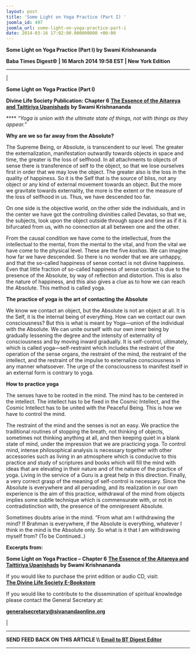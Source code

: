 ```yaml
---
layout: post
title: 'Some Light on Yoga Practice (Part I) '
joomla_id: 497
joomla_url: some-light-on-yoga-practice-part-i
date: 2014-03-16 17:02:00.000000000 +00:00
---
```

**Some Light on Yoga Practice (Part I) by Swami Krishnananda**

**Baba Times Digest© | 16 March 2014 19:58 EST | New York Edition**

* * *

| 

**Some Light on Yoga Practice (Part I)**

**Divine Life Society Publication: Chapter 6** [**The Essence of the Aitareya and Taittiriya Upanishads**](http://www.swami-krishnananda.org/aitt/ait_6.html) **by Swami Krishnananda**

**** _“Yoga is union with the ultimate state of things, not with things as they appear.”_

**Why are we so far away from the Absolute?**

The Supreme Being, or Absolute, is transcendent to our level. The greater the externalization, manifestation outwardly towards objects in space and time, the greater is the loss of selfhood. In all attachments to objects of sense there is transference of self to the object, so that we lose ourselves first in order that we may love the object. The greater also is the loss in the quality of happiness. So it is the Self that is the source of bliss, not any object or any kind of external movement towards an object. But the more we gravitate towards externality, the more is the extent or the measure of the loss of selfhood in us. Thus, we have descended too far.

On one side is the objective world, on the other side the individuals, and in the center we have got the controlling divinities called Devatas, so that we, the subjects, look upon the object outside through space and time as if it is bifurcated from us, with no connection at all between one and the other.

From the causal condition we have come to the intellectual, from the intellectual to the mental, from the mental to the vital, and from the vital we have come to the physical level. These are the five _koshas_. We can imagine how far we have descended. So there is no wonder that we are unhappy, and that the so-called happiness of sense contact is not divine happiness. Even that little fraction of so-called happiness of sense contact is due to the presence of the Absolute, by way of reflection and distortion. This is also the nature of happiness, and this also gives a clue as to how we can reach the Absolute. This method is called yoga.

**The practice of yoga is the art of contacting the Absolute**

We know we contact an object, but the Absolute is not an object at all. It is the Self, it is the internal being of everything. How can we contact our own consciousness? But this is what is meant by Yoga—union of the individual with the Absolute. We can unite ourself with our own inner being by gradually lessening the degree and the intensity of externality of consciousness and by moving inward gradually. It is self-control, ultimately, which is called yoga—self-restraint which includes the restraint of the operation of the sense organs, the restraint of the mind, the restraint of the intellect, and the restraint of the impulse to externalize consciousness in any manner whatsoever. The urge of the consciousness to manifest itself in an external form is contrary to yoga.

**How to practice yoga**

The senses have to be rooted in the mind. The mind has to be centered in the intellect. The intellect has to be fixed in the Cosmic Intellect, and the Cosmic Intellect has to be united with the Peaceful Being. This is how we have to control the mind.

The restraint of the mind and the senses is not an easy. We practice the traditional routines of stopping the breath, not thinking of objects, sometimes not thinking anything at all, and then keeping quiet in a blank state of mind, under the impression that we are practicing yoga. To control mind, intense philosophical analysis is necessary together with other accessories such as living in an atmosphere which is conducive to this practice and study of scriptures and books which will fill the mind with ideas that are elevating in their nature and of the nature of the practice of yoga. Living in the service of a Guru is a great help in this direction. Finally, a very correct grasp of the meaning of self-control is necessary. Since the Absolute is everywhere and all pervading, and its realization in our own experience is the aim of this practice, withdrawal of the mind from objects implies some subtle technique which is commensurate with, or not in contradistinction with, the presence of the omnipresent Absolute.

Sometimes doubts arise in the mind. “From what am I withdrawing the mind? If Brahman is everywhere, if the Absolute is everything, whatever I think in the mind is the Absolute only. So what is it that I am withdrawing myself from? (To be Continued..)

**Excerpts from:**

**Some Light on Yoga Practice –**  **Chapter 6** [**The Essence of the Aitareya and Taittiriya Upanishads**](http://www.swami-krishnananda.org/aitt/ait_6.html) **by Swami Krishnananda**

If you would like to purchase the print edition or audio CD, visit:   
 [**The Divine Life Society E-Bookstore**](http://www.dlshq.org/cgi-bin/store/commerce.cgi?category=krishnananda&cart_id=1394930528.401)

If you would like to contribute to the dissemination of spiritual knowledge please contact the General Secretary at:

**[generalsecretary@sivanandaonline.org](mailto:generalsecretary@sivanandaonline.org)**



 |



* * *

**SEND FEED BACK ON THIS ARTICLE \\\ [Email to BT Digest Editor](mailto:thebabatimes@gmail.com)**

* * *



